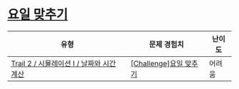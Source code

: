 # [요일 맞추기](https://www.codetree.ai/trails/complete/curated-cards/challenge-guess-day-of-week)

|유형|문제 경험치|난이도|
|---|---|---|
|[Trail 2 / 시뮬레이션 I / 날짜와 시간 계산](https://www.codetree.ai/trail-info/novice-mid/)|[[Challenge]요일 맞추기](https://www.codetree.ai/trails/complete/curated-cards/challenge-guess-day-of-week/)|어려움|

